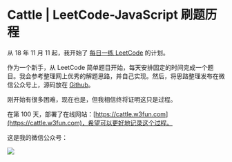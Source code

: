 # Cattle | LeetCode-JavaScript 刷题历程

从 18 年 11 月 11 起，我开始了 [每日一练 LeetCode](https://blog.w3fun.com/zh/daily-plan-for-leetcode/) 的计划。

作为一个新手，从 LeetCode 简单题目开始，每天安排固定的时间完成一个题目。我会参考整理网上优秀的解题思路，并自己实现。然后，将思路整理发布在微信公众号上，源码放在 [Github](https://github.com/swpuLeo/cattle)。

刚开始有很多困难，现在也是，但我相信终将证明这只是过程。

在第 100 天，部署了在线网站：[https://cattle.w3fun.com](https://cattle.w3fun.com)，希望可以更好地记录这个过程。

这是我的微信公众号：

![](https://github.com/swpuLeo/cattle/blob/master/img/qrcode_v3_sm.jpg)